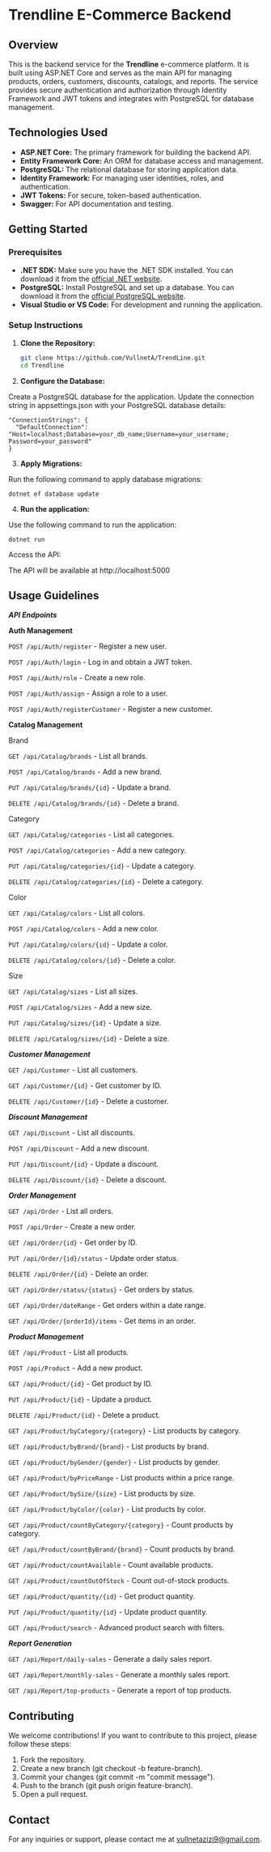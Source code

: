 # Trendline E-Commerce Backend

## Overview

This is the backend service for the **Trendline** e-commerce platform. It is built using ASP.NET Core and serves as the main API for managing products, orders, customers, discounts, catalogs, and reports. The service provides secure authentication and authorization through Identity Framework and JWT tokens and integrates with PostgreSQL for database management.

## Technologies Used

- **ASP.NET Core:** The primary framework for building the backend API.
- **Entity Framework Core:** An ORM for database access and management.
- **PostgreSQL:** The relational database for storing application data.
- **Identity Framework:** For managing user identities, roles, and authentication.
- **JWT Tokens:** For secure, token-based authentication.
- **Swagger:** For API documentation and testing.

## Getting Started

### Prerequisites

- **.NET SDK:** Make sure you have the .NET SDK installed. You can download it from the [official .NET website](https://dotnet.microsoft.com/download).
- **PostgreSQL:** Install PostgreSQL and set up a database. You can download it from the [official PostgreSQL website](https://www.postgresql.org/download/).
- **Visual Studio or VS Code:** For development and running the application.

### Setup Instructions

1. **Clone the Repository:**

   ```bash
   git clone https://github.com/VullnetA/TrendLine.git
   cd Trendline

2. **Configure the Database:**

Create a PostgreSQL database for the application.
Update the connection string in appsettings.json with your PostgreSQL database details:

    "ConnectionStrings": {
      "DefaultConnection": "Host=localhost;Database=your_db_name;Username=your_username;    Password=your_password"
    }

3. **Apply Migrations:**

Run the following command to apply database migrations:

    dotnet ef database update

4. **Run the application:**

Use the following command to run the application:

    dotnet run

Access the API:

The API will be available at http://localhost:5000

## Usage Guidelines

***API Endpoints***

**Auth Management**

```POST /api/Auth/register``` - Register a new user.

```POST /api/Auth/login``` - Log in and obtain a JWT token.

```POST /api/Auth/role``` - Create a new role.

```POST /api/Auth/assign``` - Assign a role to a user.

```POST /api/Auth/registerCustomer``` - Register a new customer.

**Catalog Management**

Brand

```GET /api/Catalog/brands``` - List all brands.

```POST /api/Catalog/brands``` - Add a new brand.

```PUT /api/Catalog/brands/{id}``` - Update a brand.

```DELETE /api/Catalog/brands/{id}``` - Delete a brand.

Category

```GET /api/Catalog/categories``` - List all categories.

```POST /api/Catalog/categories``` - Add a new category.

```PUT /api/Catalog/categories/{id}``` - Update a category.

```DELETE /api/Catalog/categories/{id}``` - Delete a category.

Color

```GET /api/Catalog/colors``` - List all colors.

```POST /api/Catalog/colors``` - Add a new color.

```PUT /api/Catalog/colors/{id}``` - Update a color.

```DELETE /api/Catalog/colors/{id}``` - Delete a color.

Size

```GET /api/Catalog/sizes``` - List all sizes.

```POST /api/Catalog/sizes``` - Add a new size.

```PUT /api/Catalog/sizes/{id}``` - Update a size.

```DELETE /api/Catalog/sizes/{id}``` - Delete a size.

***Customer Management***

```GET /api/Customer``` - List all customers.

```GET /api/Customer/{id}``` - Get customer by ID.

```DELETE /api/Customer/{id}``` - Delete a customer.

***Discount Management***

```GET /api/Discount``` - List all discounts.

```POST /api/Discount``` - Add a new discount.

```PUT /api/Discount/{id}``` - Update a discount.

```DELETE /api/Discount/{id}``` - Delete a discount.

***Order Management***

```GET /api/Order``` - List all orders.

```POST /api/Order``` - Create a new order.

```GET /api/Order/{id}``` - Get order by ID.

```PUT /api/Order/{id}/status``` - Update order status.

```DELETE /api/Order/{id}``` - Delete an order.

```GET /api/Order/status/{status}``` - Get orders by status.

```GET /api/Order/dateRange``` - Get orders within a date range.

```GET /api/Order/{orderId}/items``` - Get items in an order.

***Product Management***

```GET /api/Product``` - List all products.

```POST /api/Product``` - Add a new product.

```GET /api/Product/{id}``` - Get product by ID.

```PUT /api/Product/{id}``` - Update a product.

```DELETE /api/Product/{id}``` - Delete a product.

```GET /api/Product/byCategory/{category}``` - List products by category.

```GET /api/Product/byBrand/{brand}``` - List products by brand.

```GET /api/Product/byGender/{gender}``` - List products by gender.

```GET /api/Product/byPriceRange``` - List products within a price range.

```GET /api/Product/bySize/{size}``` - List products by size.

```GET /api/Product/byColor/{color}``` - List products by color.

```GET /api/Product/countByCategory/{category}``` - Count products by category.

```GET /api/Product/countByBrand/{brand}``` - Count products by brand.

```GET /api/Product/countAvailable``` - Count available products.

```GET /api/Product/countOutOfStock``` - Count out-of-stock products.

```GET /api/Product/quantity/{id}``` - Get product quantity.

```PUT /api/Product/quantity/{id}``` - Update product quantity.

```GET /api/Product/search``` - Advanced product search with filters.

***Report Generation***

```GET /api/Report/daily-sales``` - Generate a daily sales report.

```GET /api/Report/monthly-sales``` - Generate a monthly sales report.

```GET /api/Report/top-products``` - Generate a report of top products.

## Contributing

We welcome contributions! If you want to contribute to this project, please follow these steps:

1. Fork the repository.
2. Create a new branch (git checkout -b feature-branch).
3. Commit your changes (git commit -m "commit message").
4. Push to the branch (git push origin feature-branch).
5. Open a pull request.

## Contact
For any inquiries or support, please contact me at vullnetazizi9@gmail.com.
